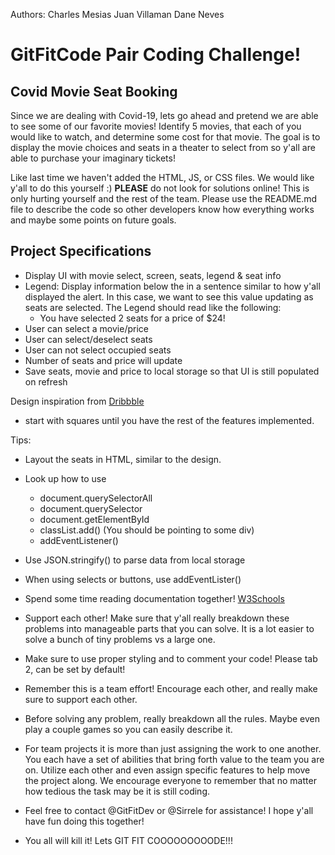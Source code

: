 Authors: 
Charles Mesias
Juan Villaman
Dane Neves

# GitFitCode Pair Coding Challenge!

## Covid Movie Seat Booking

Since we are dealing with Covid-19, lets go ahead and pretend we are able to see some of our favorite movies! Identify 5 movies, that each of you would like to watch, and determine some cost for that movie. The goal is to display the movie choices and seats in a theater to select from so y'all are able to purchase your imaginary tickets!

Like last time we haven't added the HTML, JS, or CSS files. We would like y'all to do this yourself :)  **PLEASE** do not look for solutions online! This is only hurting yourself and the rest of the team. Please use the README.md file to describe the code so other developers know how everything works and maybe some points on future goals.

## Project Specifications

- Display UI with movie select, screen, seats, legend & seat info
- Legend: Display information below the in a sentence similar to how y'all displayed the alert. In this case, we want to see this value updating as seats are selected. The Legend should read like the following:
  * You have selected 2 seats for a price of $24!
- User can select a movie/price
- User can select/deselect seats
- User can not select occupied seats
- Number of seats and price will update
- Save seats, movie and price to local storage so that UI is still populated on refresh

Design inspiration from [Dribbble](https://dribbble.com/shots/3628370-Movie-Seat-Booking)

- start with squares until you have the rest of the features implemented.

Tips:

- Layout the seats in HTML, similar to the design.
- Look up how to use
  * document.querySelectorAll
  * document.querySelector
  * document.getElementById
  * classList.add() (You should be pointing to some div)
  * addEventListener()
- Use JSON.stringify() to parse data from local storage
- When using selects or buttons, use addEventLister()
- Spend some time reading documentation together! [W3Schools](https://www.w3schools.com/jsref/dom_obj_all.asp)
- Support each other! Make sure that y'all really breakdown these problems into manageable parts that you can solve. It is a lot easier to solve a bunch of tiny problems vs a large one.

- Make sure to use proper styling and to comment your code! Please tab 2, can be set by default!

- Remember this is a team effort! Encourage each other, and really make sure to support each other.

- Before solving any problem, really breakdown all the rules. Maybe even play a couple games so you can easily describe it.

- For team projects it is more than just assigning the work to one another. You each have a set of abilities that bring forth
value to the team you are on. Utilize each other and even assign specific features to help move the project along. We encourage everyone to remember that no matter how tedious the task may be it is still coding.

- Feel free to contact @GitFitDev or @Sirrele for assistance! I hope y'all have fun doing this together!

- You all will kill it! Lets GIT FIT COOOOOOOOODE!!!